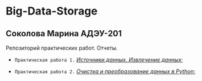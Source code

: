 
# Big-Data-Storage
## Соколова Марина АДЭУ-201
Репозиторий практических работ. Отчеты.
- `Практическая работа 1.` [*Источники данных. Извлечение данных*;]()

- `Практическая работа 2.` [*Очистка и преобразование данных в Python*;]()
